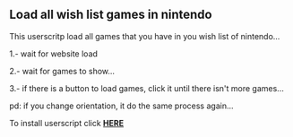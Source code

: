 <h2>Load all wish list games in nintendo</h2>

This userscritp load all games that you have in you wish list of nintendo...

1.- wait for website load

2.- wait for games to show...

3.- if there is a button to load games, click it until there isn't more games...


pd: if you change orientation, it do the same process again...


To install userscript click **[HERE](https://github.com/Difegue/Mario-Maker-Linkifier/raw/master/MarioMakerLinks.user.js)**